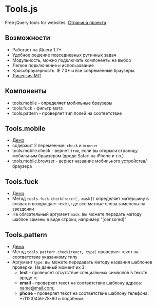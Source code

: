 # Tools.js
Free jQuery tools for websites. <a href="http://ionden.com/tools/">Страница проекта</a>

## Возможности
* Работает на jQuery 1.7+
* Удобное решение повседневных рутинных задач
* Модульность, можно подключать компоненты на выбор
* Легкое подключение и использование
* Кроссбраузерность. IE 7.0+ и все современные браузеры.
* <a href="http://ionden.com/tools/license.html">Лицензия MIT</a>


## Компоненты
* tools.mobile - определяет мобильные браузеры
* tools.fuck - фильтр мата
* tools.pattern - проверяет тип полей на соответствие

## Tools.mobile
* <a href="http://ionden.com/tools/#mobile">Демо</a>
* содержит 2 переменные: <code>check</code> и <code>browser</code>
* tools.mobile.check - вернет <code>true</code>, если вы открыли страницу мобильным браузером (вроде Safari на iPhone и т.п.)
* tools.mobile.browser - вернет название мобильного устройства/браузера

## Tools.fuck
* <a href="http://ionden.com/tools/#fuck">Демо</a>
* Метод <code>tools.fuck.check(текст[, mask])</code> определяет матершину в словах и возвращает текст, где все матные слова заменены на звездочки
* Не обязательный аргумент <code>mask</code>: вы можете передать методу шаблон замены в виде строки, например "[censored]"

## Tools.pattern
* <a href="http://ionden.com/tools/#pattern">Демо</a>
* Метод <code>tools.pattern.check(текст, type)</code> проверяет текст на соответствие указанному типу
* Аргумент <code>type</code>: вы можете передавать методу названия шаблонов проверки. На данный момент их 3:
    - __text__ - проверяет отсутствие специальных символов в тексте, вроде <;
    - __email__ - проверяет текст на соответствие шаблону адреса: name@mail.com;
    - __phone__ - проверяет текст на соответствие шаблону телефона: +7(123)456-78-90 и подобным.